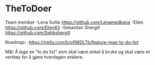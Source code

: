 # TheToDoer

Team member
-Lena Sollie https://github.com/Lenamedbena
-Ellen https://github.com/Ellen63
-Sebastian Shergill https://github.com/Sebbshergill

Roadmap: -https://trello.com/b/of96DLTb/feature-map-to-do-list

Mål: Å lage en "to do list"  som skal være enkel å bruke og skal være et verktøy for å gjøre hverdagen enklere.


